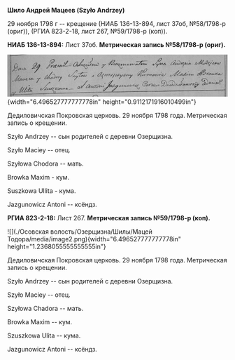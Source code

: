 **Шило Андрей Мацеев (Szyło Andrzey)**

29 ноября 1798 г -- крещение (НИАБ 136-13-894, лист 37об, №58/1798-р
(ориг)), (РГИА 823-2-18, лист 267, №59/1798-р (коп)).

**НИАБ 136-13-894:** Лист 37об. **Метрическая запись №58/1798-р
(ориг).**

![](./media/8fc6025e3706e75bc07ac370bb675adaeb0346fa.png){width="6.496527777777778in"
height="0.9112171916010499in"}

Дедиловичская Покровская церковь. 29 ноября 1798 года. Метрическая
запись о крещении.

Szyło Andrzey -- сын родителей с деревни Озерщизна.

Szyło Maciey -- отец.

Szyłowa Chodora -- мать.

Browka Maxim - кум.

Suszkowa Ullita - кума.

Jazgunowicz Antoni -- ксёндз.

**РГИА 823-2-18:** Лист 267. **Метрическая запись №59/1798-р (коп).**

![](./Осовская волость/Озерщизна/Шилы/Мацей Тодора/media/image2.png){width="6.496527777777778in"
height="1.2368055555555555in"}

Дедиловичская Покровская церковь. 29 ноября 1798 года. Метрическая
запись о крещении.

Szyło Andrzey -- сын родителей с деревни Озерщизна.

Szyło Maciey -- отец.

Szyłowa Chadora -- мать.

Browka Maxim -- кум.

Szuszkowa Ulita -- кума.

Jazgunowicz Antoni -- ксёндз.
